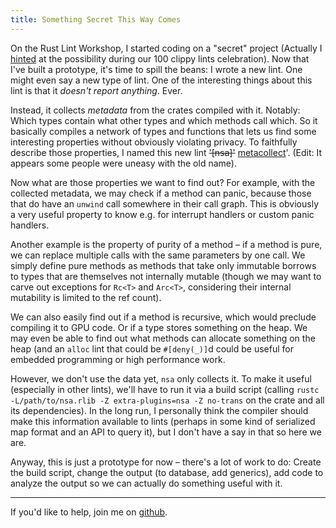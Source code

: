 ```yaml
---
title: Something Secret This Way Comes
---
```


On the Rust Lint Workshop, I started coding on a "secret" project (Actually I 
[hinted](https://llogiq.github.io/2016/02/05/hundred-sequel.html) at the 
possibility during our 100 clippy lints celebration). Now that I've built a 
prototype, it's time to spill the beans: I wrote a new lint. One might even say 
a new type of lint. One of the interesting things about this lint is that it 
*doesn't report anything*. Ever.

Instead, it collects *metadata* from the crates compiled with it. Notably: 
Which types contain what other types and which methods call which. So it 
basically compiles a network of types and functions that lets us find some 
interesting properties without obviously violating privacy. To faithfully 
describe those properties, I named this new lint 
<s>'[nsa]'</s> [metacollect](https://github.com/llogiq/nsa)'. (Edit: It
appears some people were uneasy with the old name).

Now what are those properties we want to find out? For example, with the 
collected metadata, we may check if a method can panic, because those that do 
have an `unwind` call somewhere in their call graph. This is obviously a very 
useful property to know e.g. for interrupt handlers or custom panic handlers.

Another example is the property of purity of a method – if a method is pure, we 
can replace multiple calls with the same parameters by one call. We simply 
define pure methods as methods that take only immutable borrows to types that 
are themselves not internally mutable (though we may want to carve out 
exceptions for `Rc<T>` and `Arc<T>`, considering their internal mutability is 
limited to the ref count).

We can also easily find out if a method is recursive, which would preclude 
compiling it to GPU code. Or if a type stores something on the heap. We may 
even be able to find out what methods can allocate something on the heap (and 
an `alloc` lint that could be `#[deny(_)]`d could be useful for embedded 
programming or high performance work.

However, we don't use the data yet, `nsa` only collects it. To make it useful 
(especially in other lints), we'll have to run it via a build script (calling 
`rustc -L/path/to/nsa.rlib -Z extra-plugins=nsa -Z no-trans` on the crate and 
all its dependencies). In the long run, I personally think the compiler should 
make this information available to lints (perhaps in some kind of serialized 
map format and an API to query it), but I don't have a say in that so here we 
are.

Anyway, this is just a prototype for now – there's a lot of work to do: Create
the build script, change the output (to database, add generics), add code to 
analyze the output so we can actually do something useful with it.

----

If you'd like to help, join me on [github](https://github.com/llogiq/nsa).
